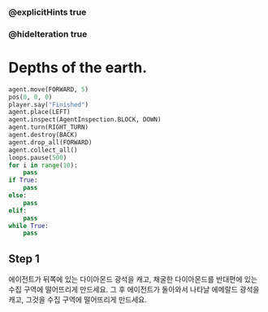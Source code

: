 ### @explicitHints true
### @hideIteration true 
# Depths of the earth. 

```python
agent.move(FORWARD, 5)
pos(0, 0, 0)
player.say("Finished")
agent.place(LEFT)
agent.inspect(AgentInspection.BLOCK, DOWN) 
agent.turn(RIGHT_TURN)
agent.destroy(BACK)
agent.drop_all(FORWARD)
agent.collect_all()
loops.pause(500)
for i in range(10):
    pass
if True: 
    pass
else: 
    pass
elif:
    pass
while True:
    pass
```

## Step 1
에이전트가 뒤쪽에 있는 다이아몬드 광석을 캐고, 채굴한 다이아몬드를 반대편에 있는 수집 구역에 떨어뜨리게 만드세요. 그 후 에이전트가 돌아와서 나타날 에메랄드 광석을 캐고, 그것을 수집 구역에 떨어뜨리게 만드세요.


